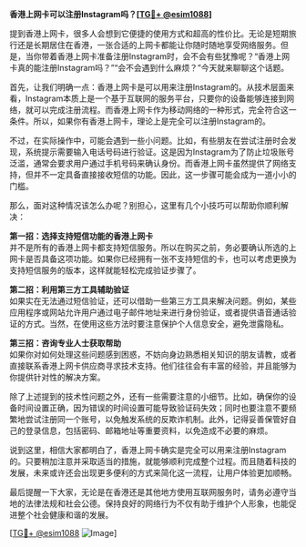 **香港上网卡可以注册Instagram吗？[[TG💪+ @esim1088](https://t.me/s/esim1088)]**

提到香港上网卡，很多人会想到它便捷的使用方式和超高的性价比。无论是短期旅行还是长期居住在香港，一张合适的上网卡都能让你随时随地享受网络服务。但是，当你带着香港上网卡准备注册Instagram时，会不会有些犹豫呢？“香港上网卡真的能注册Instagram吗？”“会不会遇到什么麻烦？”今天就来聊聊这个话题。

首先，让我们明确一点：香港上网卡是可以用来注册Instagram的。从技术层面来看，Instagram本质上是一个基于互联网的服务平台，只要你的设备能够连接到网络，就可以完成注册流程。而香港上网卡作为移动网络的一种形式，完全符合这一条件。所以，如果你有香港上网卡，理论上是完全可以注册Instagram的。

不过，在实际操作中，可能会遇到一些小问题。比如，有些朋友在尝试注册时会发现，系统提示需要输入电话号码进行验证。这是因为Instagram为了防止垃圾账号泛滥，通常会要求用户通过手机号码来确认身份。而香港上网卡虽然提供了网络支持，但并不一定具备直接接收短信的功能。因此，这一步骤可能会成为一道小小的门槛。

那么，面对这种情况该怎么办呢？别担心，这里有几个小技巧可以帮助你顺利解决：

**第一招：选择支持短信功能的香港上网卡**  
并不是所有的香港上网卡都支持短信服务。所以在购买之前，务必要确认所选的上网卡是否具备这项功能。如果你已经拥有一张不支持短信的卡，也可以考虑更换为支持短信服务的版本，这样就能轻松完成验证步骤了。

**第二招：利用第三方工具辅助验证**  
如果实在无法通过短信验证，还可以借助一些第三方工具来解决问题。例如，某些应用程序或网站允许用户通过电子邮件地址来进行身份验证，或者提供语音通话验证的方式。当然，在使用这些方法时要注意保护个人信息安全，避免泄露隐私。

**第三招：咨询专业人士获取帮助**  
如果你对如何处理这些问题感到困惑，不妨向身边熟悉相关知识的朋友请教，或者直接联系香港上网卡供应商寻求技术支持。他们往往会有丰富的经验，并且能够为你提供针对性的解决方案。

除了上述提到的技术性问题之外，还有一些需要注意的小细节。比如，确保你的设备时间设置正确，因为错误的时间设置可能导致验证码失效；同时也要注意不要频繁地尝试注册同一个账号，以免触发系统的反欺诈机制。此外，记得妥善保管好自己的登录信息，包括密码、邮箱地址等重要资料，以免造成不必要的麻烦。

说到这里，相信大家都明白了，香港上网卡确实是完全可以用来注册Instagram的。只要稍加注意并采取适当的措施，就能够顺利完成整个过程。而且随着科技的发展，未来或许还会出现更多便利的方式来简化这一流程，让用户体验更加顺畅。

最后提醒一下大家，无论是在香港还是其他地方使用互联网服务时，请务必遵守当地的法律法规和社会公德。保持良好的网络行为不仅有助于维护个人形象，也能促进整个社会健康和谐的发展。

[[TG💪+ @esim1088](https://t.me/s/esim1088) ![Image](https://i.postimg.cc/4NQfJmqS/Snipaste-2025-05-13-00-14-12.png)]